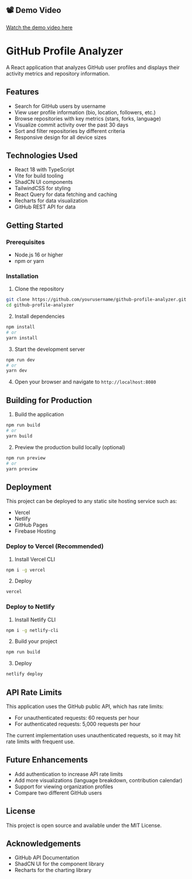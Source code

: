 ## 📽 Demo Video

[Watch the demo video here]([https://youtu.be/your_video_link](https://drive.google.com/file/d/1yOZyb0vJjnyvIyPPrFx9uLtN78CAQKUj/view?usp=sharing))

# GitHub Profile Analyzer

A React application that analyzes GitHub user profiles and displays their activity metrics and repository information.

## Features

- Search for GitHub users by username
- View user profile information (bio, location, followers, etc.)
- Browse repositories with key metrics (stars, forks, language)
- Visualize commit activity over the past 30 days
- Sort and filter repositories by different criteria
- Responsive design for all device sizes

## Technologies Used

- React 18 with TypeScript
- Vite for build tooling
- ShadCN UI components
- TailwindCSS for styling
- React Query for data fetching and caching
- Recharts for data visualization
- GitHub REST API for data

## Getting Started

### Prerequisites

- Node.js 16 or higher
- npm or yarn

### Installation

1. Clone the repository
```bash
git clone https://github.com/yourusername/github-profile-analyzer.git
cd github-profile-analyzer
```

2. Install dependencies
```bash
npm install
# or
yarn install
```

3. Start the development server
```bash
npm run dev
# or
yarn dev
```

4. Open your browser and navigate to `http://localhost:8080`

## Building for Production

1. Build the application
```bash
npm run build
# or
yarn build
```

2. Preview the production build locally (optional)
```bash
npm run preview
# or
yarn preview
```

## Deployment

This project can be deployed to any static site hosting service such as:

- Vercel
- Netlify
- GitHub Pages
- Firebase Hosting

### Deploy to Vercel (Recommended)

1. Install Vercel CLI
```bash
npm i -g vercel
```

2. Deploy
```bash
vercel
```

### Deploy to Netlify

1. Install Netlify CLI
```bash
npm i -g netlify-cli
```

2. Build your project
```bash
npm run build
```

3. Deploy
```bash
netlify deploy
```

## API Rate Limits

This application uses the GitHub public API, which has rate limits:

- For unauthenticated requests: 60 requests per hour
- For authenticated requests: 5,000 requests per hour

The current implementation uses unauthenticated requests, so it may hit rate limits with frequent use.

## Future Enhancements

- Add authentication to increase API rate limits
- Add more visualizations (language breakdown, contribution calendar)
- Support for viewing organization profiles
- Compare two different GitHub users

## License

This project is open source and available under the MIT License.

## Acknowledgements

- GitHub API Documentation
- ShadCN UI for the component library
- Recharts for the charting library
